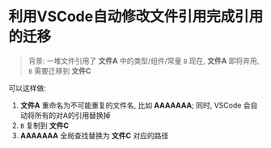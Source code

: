 # 利用VSCode自动修改文件引用完成引用的迁移

> 背景:
一堆文件引用了 **文件A** 中的类型/组件/常量 `B` 
现在, **文件A** 即将弃用, `B` 需要迁移到 **文件C**
> 

可以这样做:

1. **文件A** 重命名为不可能重复的文件名, 比如 **AAAAAAA**; 同时, VSCode 会自动将所有的对A的引用替换掉
2. `B` 复制到 **文件C**
3. **AAAAAAA** 全局查找替换为 **文件C** 对应的路径
